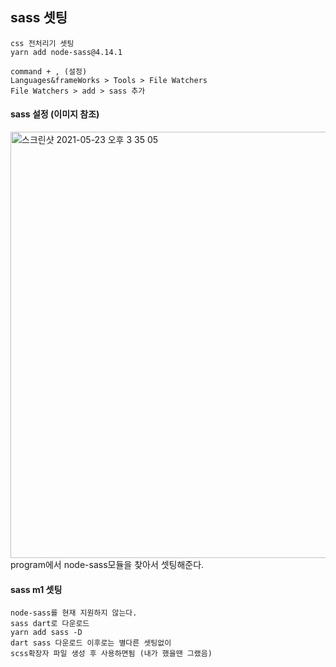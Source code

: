 ## sass 셋팅

~~~
css 전처리기 셋팅
yarn add node-sass@4.14.1

command + , (설정)
Languages&frameWorks > Tools > File Watchers
File Watchers > add > sass 추가 
~~~

#### sass 설정 (이미지 참조)
<img width="682" alt="스크린샷 2021-05-23 오후 3 35 05" src="https://user-images.githubusercontent.com/38008152/119250671-a4fa5300-bbdc-11eb-91fa-a29f0a23dea2.png">
program에서 node-sass모듈을 찾아서 셋팅해준다.

#### sass m1 셋팅
~~~
node-sass를 현재 지원하지 않는다. 
sass dart로 다운로드
yarn add sass -D 
dart sass 다운로드 이후로는 별다른 셋팅없이 
scss확장자 파일 생성 후 사용하면됨 (내가 했을땐 그랬음)
~~~